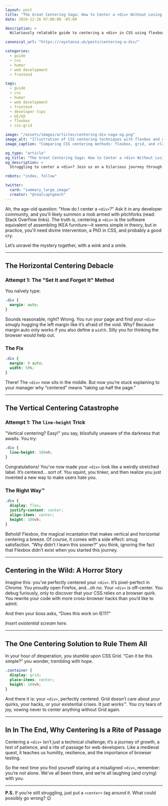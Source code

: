 ```yaml
---
layout: post
title: "The Great Centering Saga: How to Center a <div> Without Losing Your Sanity"
date: 2024-12-26 07:00:00 -05:00

description: >
  Hilariously relatable guide to centering a <div> in CSS using flexbox, CSS Grid, and legacy techniques—so you never lose your sanity.

canonical_url: "https://raystanza.uk/posts/centering-a-div/"

categories:
  - guide
  - css
  - humor
  - web development
  - frontend

tags:
  - guide
  - css
  - humor
  - web development
  - frontend
  - developer tips
  - UI/UX
  - flexbox
  - css-grid

image: "/assets/images/articles/centering-div-saga-og.png"
image_alt: "Illustration of CSS centering techniques with flexbox and grid"
image_caption: "Comparing CSS centering methods: flexbox, grid, and classic approaches"

og_type: "article"
og_title: "The Great Centering Saga: How to Center a <div> Without Losing Your Sanity"
og_description: >
  Struggling to center a <div>? Join us on a hilarious journey through CSS flexbox, grid, and classic methods to achieve perfect centering.

robots: "index, follow"

twitter:
  card: "summary_large_image"
  creator: "@realcaptgeech"
---
```


Ah, the age-old question: "How do I center a `<div>`?" Ask it in any developer community, and you'll likely summon a mob armed with pitchforks (read: Stack Overflow links). The truth is, centering a `<div>` is the software equivalent of assembling IKEA furniture—it seems simple in theory, but in practice, you'll need divine intervention, a PhD in CSS, and probably a good cry.

Let’s unravel the mystery together, with a wink and a smile.

---

## The Horizontal Centering Debacle

### Attempt 1: The "Set It and Forget It" Method

You naïvely type:

```css
.div {
  margin: auto;
}
```

Sounds reasonable, right? Wrong. You run your page and find your `<div>` smugly hugging the left margin like it’s afraid of the void. Why? Because margin auto only works if you also define a `width`. Silly you for thinking the browser would help out.

### The Fix

```css
.div {
  margin: 0 auto;
  width: 50%;
}
```

There! The `<div>` now sits in the middle. But now you’re stuck explaining to your manager why “centered” means “taking up half the page.”

---

## The Vertical Centering Catastrophe

### Attempt 1: The `line-height` Trick

"Vertical centering? Easy!" you say, blissfully unaware of the darkness that awaits. You try:

```css
.div {
  line-height: 100vh;
}
```

Congratulations! You’ve now made your `<div>` look like a weirdly stretched label. It’s centered... sort of. You squint, you tinker, and then realize you just invented a new way to make users hate you.

### The Right Way™

```css
.div {
  display: flex;
  justify-content: center;
  align-items: center;
  height: 100vh;
}
```

Behold! Flexbox, the magical incantation that makes vertical and horizontal centering a breeze. Of course, it comes with a side effect: smug satisfaction. “Why didn’t I learn this sooner?” you think, ignoring the fact that Flexbox didn’t exist when you started this journey.

---

## Centering in the Wild: A Horror Story

Imagine this: you’ve perfectly centered your `<div>`. It’s pixel-perfect in Chrome. You proudly open Firefox, and...oh no. Your `<div>` is off-center. You debug furiously, only to discover that your CSS relies on a browser quirk. You rewrite your code with more cross-browser hacks than you’d like to admit.

And then your boss asks, “Does this work on IE11?”

*Insert existential scream here.*

---

## The One Centering Solution to Rule Them All

In your hour of desperation, you stumble upon CSS Grid. “Can it be this simple?” you wonder, trembling with hope.

```css
.container {
  display: grid;
  place-items: center;
  height: 100vh;
}
```

And there it is: your `<div>`, perfectly centered. Grid doesn’t care about your quirks, your hacks, or your existential crises. It just works™. You cry tears of joy, vowing never to center anything without Grid again.

---

## In In The End, Why Centering Is a Rite of Passage

Centering a `<div>` isn’t just a technical challenge; it’s a journey of growth, a test of patience, and a rite of passage for web developers. Like a medieval quest, it teaches us humility, resilience, and the importance of browser testing.

So the next time you find yourself staring at a misaligned `<div>`, remember: you’re not alone. We’ve all been there, and we’re all laughing (and crying) with you.

---

**P.S.** If you’re still struggling, just put a `<center>` tag around it. What could possibly go wrong? 😉

